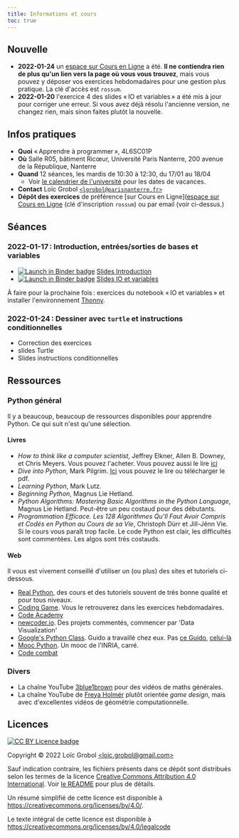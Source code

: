 ```yaml
---
title: Informations et cours
toc: true
---
```


[comment]: <> "LTeX: language=fr"

## Nouvelle

- **2022-01-24** un [espace sur Cours en
  Ligne](https://coursenligne.parisnanterre.fr/course/view.php?id=7694) a été. **Il ne contiendra
  rien de plus qu'un lien vers la page où vous vous trouvez**, mais vous pouvez y déposer vos
  exercices hebdomadaires pour une gestion plus pratique. La clé d'accès est `rossum`.
- **2022-01-20** l'exercice 4 des slides « IO et variables » a été mis à jour pour corriger une
  erreur. Si vous avez déjà résolu l'ancienne version, ne changez rien, mais sinon faites plutôt la
  nouvelle.

## Infos pratiques

- **Quoi** « Apprendre à programmer », 4L6SC01P
- **Où** Salle R05, bâtiment Ricœur, Université Paris Nanterre, 200 avenue de la République,
  Nanterre
- **Quand** 12 séances, les mardis de 10:30 à 12:30, du 17/01 au 18/04
  - Voir [le calendrier de
    l'université](https://etudiants.parisnanterre.fr/calendrier-universitaire-2021-2022-1018180.kjsp)
    pour les dates de vacances.
- **Contact** Loïc Grobol [`<lgrobol@parisnanterre.fr>`](mailto:lgrobol@parisnanterre.fr)
- **Dépôt des exercices** de préférence [sur Cours en Ligne]([espace sur Cours en
  Ligne](https://coursenligne.parisnanterre.fr/course/view.php?id=7694) (clé d'inscription `rossum`)
  ou par email (voir ci-dessus.)


## Séances

### 2022-01-17 : Introduction, entrées/sorties de bases et variables

- [![Launch in Binder
  badge](https://mybinder.org/badge_logo.svg)](https://mybinder.org/v2/gh/loicgrobol/apprendre-programmer/main?urlpath=tree/slides/00-introduction/introduction-slides.py.md)
  [Slides Introduction](slides/00-introduction/introduction-slides.py.html)
- [![Launch in Binder
  badge](https://mybinder.org/badge_logo.svg)](https://mybinder.org/v2/gh/loicgrobol/apprendre-programmer/main?urlpath=tree/slides/01-IO_variables_chaines/io_variables_chaines.py.md)
  [Slides IO et variables](slides/01-IO_variables_chaines/io_variables_chaines.py.html)

À faire pour la prochaine fois : exercices du notebook « IO et variables » et installer
l'environnement [Thonny](https://thonny.org).

### 2022-01-24 : Dessiner avec `turtle` et instructions conditionnelles

- Correction des exercices
- slides Turtle
- Slides instructions conditionnelles

## Ressources

### Python général

Il y a beaucoup, beaucoup de ressources disponibles pour apprendre Python. Ce qui suit n'est qu'une sélection.

#### Livres

- *How to think like a computer scientist*, Jeffrey Elkner, Allen B. Downey, et Chris Meyers. Vous
  pouvez l'acheter. Vous pouvez aussi le lire
  [ici](http://openbookproject.net/thinkcs/python/english3e/)
- *Dive into Python*, Mark Pilgrim. [Ici](http://www.diveintopython3.net/) vous pouvez le lire ou
  télécharger le pdf.
- *Learning Python*, Mark Lutz.
- *Beginning Python*, Magnus Lie Hetland.
- *Python Algorithms: Mastering Basic Algorithms in the Python Language*, Magnus Lie Hetland.
  Peut-être un peu costaud pour des débutants.
- *Programmation Efficace. Les 128 Algorithmes Qu'Il Faut Avoir Compris et Codés en Python au Cours
  de sa Vie*, Christoph Dürr et Jill-Jênn Vie. Si le cours vous paraît trop facile. Le code Python
  est clair, les difficultés sont commentées. Les algos sont très costauds.

#### Web

Il vous est vivement conseillé d'utiliser un (ou plus) des sites et tutoriels ci-dessous.

- [Real Python](https://realpython.com), des cours et des tutoriels souvent de très bonne qualité et
  pour tous niveaux.
- [Coding Game](https://www.codingame.com/home). Vous le retrouverez dans les exercices
  hebdomadaires.
- [Code Academy](https://www.codecademy.com/fr/learn/python)
- [newcoder.io](http://newcoder.io/). Des projets commentés, commencer par 'Data Visualization'
- [Google's Python Class](https://developers.google.com/edu/python/). Guido a travaillé chez eux.
  Pas [ce
  Guido](http://vignette2.wikia.nocookie.net/pixar/images/1/10/Guido.png/revision/latest?cb=20140314012724),
  [celui-là](https://en.wikipedia.org/wiki/Guido_van_Rossum#/media/File:Guido_van_Rossum_OSCON_2006.jpg)
- [Mooc Python](https://www.fun-mooc.fr/courses/inria/41001S03/session03/about#). Un mooc de
  l'INRIA, carré.
- [Code combat](https://codecombat.com/)

### Divers

- La chaîne YouTube [3blue1brown](https://www.youtube.com/c/3blue1brown) pour des vidéos de maths
  générales.
- La chaîne YouTube de [Freya Holmér](https://www.youtube.com/c/Acegikmo) plutôt orientée *game
  design*, mais avec d'excellentes vidéos de géométrie computationnelle.

## Licences

[![CC BY Licence badge](https://i.creativecommons.org/l/by/4.0/88x31.png)](http://creativecommons.org/licenses/by/4.0/)

Copyright © 2022 Loïc Grobol [\<loic.grobol@gmail.com\>](mailto:loic.grobol@gmail.com)

Sauf indication contraire, les fichiers présents dans ce dépôt sont distribués selon les termes de
la licence [Creative Commons Attribution 4.0
International](https://creativecommons.org/licenses/by/4.0/). Voir [le README](README.md#Licences)
pour plus de détails.

 Un résumé simplifié de cette licence est disponible à <https://creativecommons.org/licenses/by/4.0/>.

 Le texte intégral de cette licence est disponible à <https://creativecommons.org/licenses/by/4.0/legalcode>
